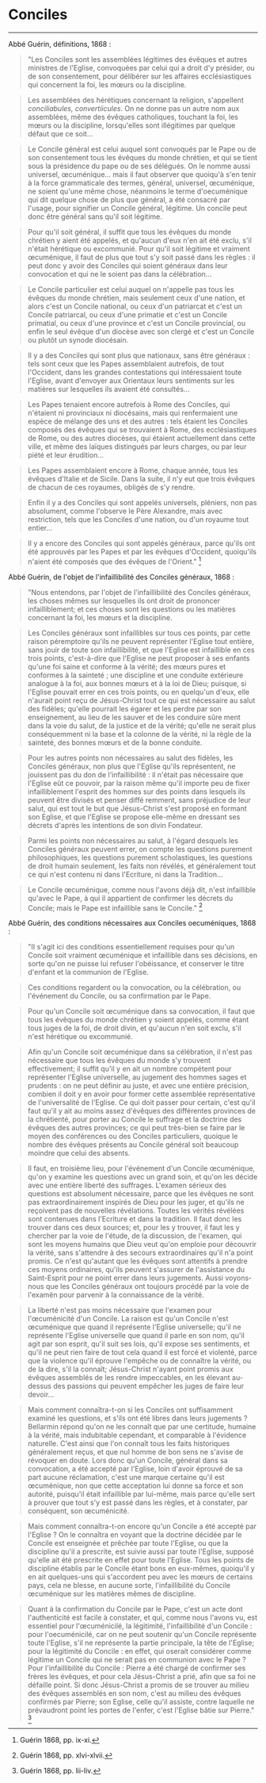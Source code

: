 # Conciles

***

Abbé Guérin, définitions, 1868 :

> "Les Conciles sont les assemblées légitimes des évêques et autres ministres de l'Eglise, convoquées par celui qui a droit d'y présider, ou de son consentement, pour délibérer sur les affaires ecclésiastiques qui concernent la foi, les mœurs ou la discipline.

> Les assemblées des hérétiques concernant la religion, s'appellent *conciliabules, convertiicules*. On ne donne pas un autre nom aux assemblées, même des évêques catholiques, touchant la foi, les mœurs ou la discipline, lorsqu'elles sont illégitimes par quelque défaut que ce soit...

> Le Concile général est celui auquel sont convoqués par le Pape ou de son consentement tous les évêques du monde chrétien, et qui se tient sous la présidence du pape ou de ses délégués. On le nomme aussi universel, œcuménique... mais il faut observer que quoiqu'à s'en tenir à la force grammaticale des termes, général, universel, œcuménique, ne soient qu'une même chose, néanmoins le terme d'oecuménique qui dit quelque chose de plus que général, a été consacré par l'usage, pour signifier un Concile général, légitime. Un concile peut donc être général sans qu'il soit légitime. 

> Pour qu'il soit général, il suffit que tous les évêques du monde chrétien y aient été appelés, et qu'aucun d'eux n'en ait été exclu, s'il n'était hérétique ou excommunié. Pour qu'il soit légitime et vraiment œcuménique, il faut de plus que tout s'y soit passé dans les règles : il peut donc y avoir des Conciles qui soient généraux dans leur convocation et qui ne le soient pas dans la célébration...

> Le Concile particulier est celui auquel on n'appelle pas tous les évêques du monde chrétien, mais seulement ceux d'une nation, et alors c'est un Concile national, ou ceux d'un patriarcat et c'est un Concile patriarcal, ou ceux d'une primatie et c'est un Concile primatial, ou ceux d'une province et c'est un Concile provincial, ou enfin le seul évêque d'un diocèse avec son clergé et c'est un Concile ou plutôt un synode diocésain.

> Il y a des Conciles qui sont plus que nationaux, sans être généraux : tels sont ceux que les Papes assemblaient autrefois, de tout l'Occident, dans les grandes contestations qui intéressaient toute l'Eglise, avant d'envoyer aux Orientaux leurs sentiments sur les matières sur lesquelles ils avaient été consultés...

> Les Papes tenaient encore autrefois à Rome des Conciles, qui n'étaient ni provinciaux ni diocésains, mais qui renfermaient une espèce de mélange des uns et des autres : tels étaient les Conciles composés des évêques qui se trouvaient à Rome, des ecclésiastiques de Rome, ou des autres diocèses, qui étaient actuellement dans cette ville, et même des laïques distingués par leurs charges, ou par leur piété et leur érudition...

> Les Papes assemblaient encore à Rome, chaque année, tous les évêques d'Italie et de Sicile. Dans la suite, il n'y eut que trois évêques de chacun de ces royaumes, obligés de s'y rendre.

> Enfin il y a des Conciles qui sont appelés universels, pléniers, non pas absolument, comme l'observe le Père Alexandre, mais avec restriction, tels que les Conciles d'une nation, ou d'un royaume tout entier...

> Il y a encore des Conciles qui sont appelés généraux, parce qu'ils ont été approuvés par les Papes et par les évêques d'Occident, quoiqu'ils n'aient été composés que des évêques de l'Orient." [^1]

[^1]: Guérin 1868, pp. ix-xi.

Abbé Guérin, de l'objet de l'infaillibilité des Conciles généraux, 1868 :

> "Nous entendons, par l'objet de l'infaillibilité des Conciles généraux, les choses mêmes sur lesquelles ils ont droit de prononcer infailliblement; et ces choses sont les questions ou les matières concernant la foi, les mœurs et la discipline.

> Les Conciles généraux sont infaillibles sur tous ces points, par cette raison péremptoire qu'ils ne peuvent représenter l'Eglise tout entière, sans jouir de toute son infaillibilité, et que l'Eglise est infaillible en ces trois points, c'est-à-dire que l'Eglise ne peut proposer à ses enfants qu'une foi saine et conforme à la vérité; des mœurs pures et conformes à la sainteté ; une discipline et une conduite extérieure analogue à la foi, aux bonnes mœurs et à la loi de Dieu; puisque, si l'Eglise pouvait errer en ces trois points, ou en quelqu'un d'eux, elle n'aurait point reçu de Jésus-Christ tout ce qui est nécessaire au salut des fidèles; qu'elle pourrait les égarer et les perdre par son enseignement, au lieu de les sauver et de les conduire sûre ment dans la voie du salut, de la justice et de la vérité; qu'elle ne serait plus conséquemment ni la base et la colonne de la vérité, ni la règle de la sainteté, des bonnes mœurs et de la bonne conduite.

> Pour les autres points non nécessaires au salut des fidèles, les Conciles généraux, non plus que l'Eglise qu'ils représentent, ne jouissent pas du don de l'infaillibilité : il n'était pas nécessaire que l'Eglise eût ce pouvoir, par la raison même qu'il importe peu de fixer infailliblement l'esprit des hommes sur des points dans lesquels ils peuvent être divisés et penser diffé remment, sans préjudice de leur salut, qui est tout le but que Jésus-Christ s'est proposé en formant son Eglise, et que l'Eglise se propose elle-même en dressant ses décrets d'après les intentions de son divin Fondateur.

> Parmi les points non nécessaires au salut, à l'égard desquels les Conciles généraux peuvent errer, on compte les questions purement philosophiques, les questions purement scholastiques, les questions de droit humain seulement, les faits non révélés, et généralement tout ce qui n'est contenu ni dans l'Ecriture, ni dans la Tradition...

> Le Concile œcuménique, comme nous l'avons déjà dit, n'est infaillible qu'avec le Pape, à qui il appartient de confirmer les décrets du Concile; mais le Pape est infaillible sans le Concile." [^2]

[^2]: Guérin 1868, pp. xlvi-xlvii.

Abbé Guérin, des conditions nécessaires aux Conciles oecuméniques, 1868 :

> "II s'agit ici des conditions essentiellement requises pour qu'un Concile soit vraiment œcuménique et infaillible dans ses décisions, en sorte qu'on ne puisse lui refuser l'obéissance, et conserver le titre d'enfant et la communion de l'Eglise.

> Ces conditions regardent ou la convocation, ou la célébration, ou l'événement du Concile, ou sa confirmation par le Pape.

> Pour qu'un Concile soit œcuménique dans sa convocation, il faut que tous les évêques du monde chrétien y soient appelés, comme étant tous juges de la foi, de droit divin, et qu'aucun n'en soit exclu, s'il n'est hérétique ou excommunié. 

> Afin qu'un Concile soit œcuménique dans sa célébration, il n'est pas nécessaire que tous les évêques du monde s'y trouvent effectivement; il suffit qu'il y en ait un nombre compétent pour représenter l'Eglise universelle, au jugement des hommes sages et prudents : on ne peut définir au juste, et avec une entière précision, combien il doit y en avoir pour former cette assemblée représentative de l'universalité de l'Eglise. Ce qui doit passer pour certain, c'est qu'il faut qu'il y ait au moins assez d'évêques des différentes provinces de la chrétienté, pour porter au Concile le suffrage et la doctrine des évêques des autres provinces; ce qui peut très-bien se faire par le moyen des conférences ou des Conciles particuliers, quoique le nombre des évêques présents au Concile général soit beaucoup moindre que celui des absents.

> Il faut, en troisième lieu, pour l'événement d'un Concile œcuménique, qu'on y examine les questions avec un grand soin, et qu'on les décide avec une entière liberté des suffrages. L'examen sérieux des questions est absolument nécessaire, parce que les évêques ne sont pas extraordinairement inspirés de Dieu pour les juger, et qu'ils ne reçoivent pas de nouvelles révélations. Toutes les vérités révélées sont contenues dans l'Ecriture et dans la tradition. Il faut donc les trouver dans ces deux sources; et, pour les y trouver, il faut les y chercher par la voie de l'étude, de la discussion, de l'examen, qui sont les moyens humains que Dieu veut qu'on emploie pour découvrir la vérité, sans s'attendre à des secours extraordinaires qu'il n'a point promis. Ce n'est qu'autant que les évêques sont attentifs à prendre ces moyens ordinaires, qu'ils peuvent s'assurer de l'assistance du Saint-Esprit pour ne point errer dans leurs jugements. Aussi voyons-nous que les Conciles généraux ont toujours procédé par la voie de l'examën pour parvenir à la connaissance de la vérité. 

> La liberté n'est pas moins nécessaire que l'examen pour l'œcuménicité d'un Concile. La raison est qu'un Concile n'est œcuménique que quand il représente l'Eglise universelle; qu'il ne représente l'Eglise universelle que quand il parle en son nom, qu'il agit par son esprit, qu'il suit ses lois, qu'il expose ses sentiments, et qu'il ne peut rien faire de tout cela quand il est forcé et violenté, parce que la violence qu'il éprouve l'empêche ou de connaître la vérité, ou de la dire, s'il la connaît; Jésus-Christ n'ayant point promis aux évêques assemblés de les rendre impeccables, en les élevant au-dessus des passions qui peuvent empêcher les juges de faire leur devoir...

> Mais comment connaîtra-t-on si les Conciles ont suffisamment examiné les questions, et s'ils ont été libres dans leurs jugements ? Bellarmin répond qu'on ne les connaît que par une certitude, humaine à la vérité, mais indubitable cependant, et comparable à l'évidence naturelle. C'est ainsi que l'on connaît tous les faits historiques généralement reçus, et que nul homme de bon sens ne s'avise de révoquer en doute. Lors donc qu'un Concile, général dans sa convocation, a été accepté par l'Eglise, loin d'avoir éprouvé de sa part aucune réclamation, c'est une marque certaine qu'il est œcuménique, non que cette acceptation lui donne sa force et son autorité, puisqu'il était infaillible par lui-même, mais parce qu'elle sert à prouver que tout s'y est passé dans les règles, et à constater, par conséquent, son œcuménicité.

> Mais comment connaîtra-t-on encore qu'un Concile a été accepté par l'Eglise ? On le connaîtra en voyant que la doctrine décidée par le Concile est enseignée et prêchée par toute l'Eglise, ou que la discipline qu'il a prescrite, est suivie aussi par toute l'Eglise, supposé qu'elle ait été prescrite en effet pour toute l'Eglise. Tous les points de discipline établis par le Concile étant bons en eux-mêmes, quoiqu'il y en ait quelques-uns qui s'accordent peu avec les mœurs de certains pays, cela ne blesse, en aucune sorte, l'infaillibilité du Concile œcuménique sur les matières mêmes de discipline.

> Quant à la confirmation du Concile par le Pape, c'est un acte dont l'authenticité est facile à constater, et qui, comme nous l'avons vu, est essentiel pour l'œcuménicilé, la légitimité, l'infaillibilité d'un Concile : pour l'oecuménicilé, car on ne peut soutenir qu'un Concile représente toute l'Eglise, s'il ne représente la partie principale, la tête de l'Eglise; pour la légitimité du Concile : en effet, qui oserait considérer comme légitime un Concile qui ne serait pas en communion avec le Pape ? Pour l'infaillibilité du Concile : Pierre a été chargé de confirmer ses frères les évêques, et pour cela Jésus-Christ a prié, afin que sa foi ne défaille point. Si donc Jésus-Christ a promis de se trouver au milieu des évêques assemblés en son nom, c'est au milieu des évêques confirmés par Pierre; son Eglise, celle qu'il assiste, contre laquelle ne prévaudront point les portes de l'enfer, c'est l'Eglise bâtie sur Pierre." [^3]

[^3]: Guérin 1868, pp. lii-liv.

